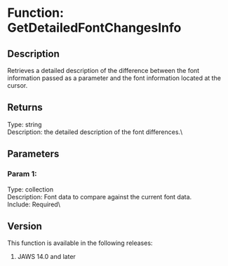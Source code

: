 # Function: GetDetailedFontChangesInfo

## Description

Retrieves a detailed description of the difference between the font
information passed as a parameter and the font information located at
the cursor.

## Returns

Type: string\
Description: the detailed description of the font differences.\

## Parameters

### Param 1:

Type: collection\
Description: Font data to compare against the current font data.\
Include: Required\

## Version

This function is available in the following releases:

1.  JAWS 14.0 and later
